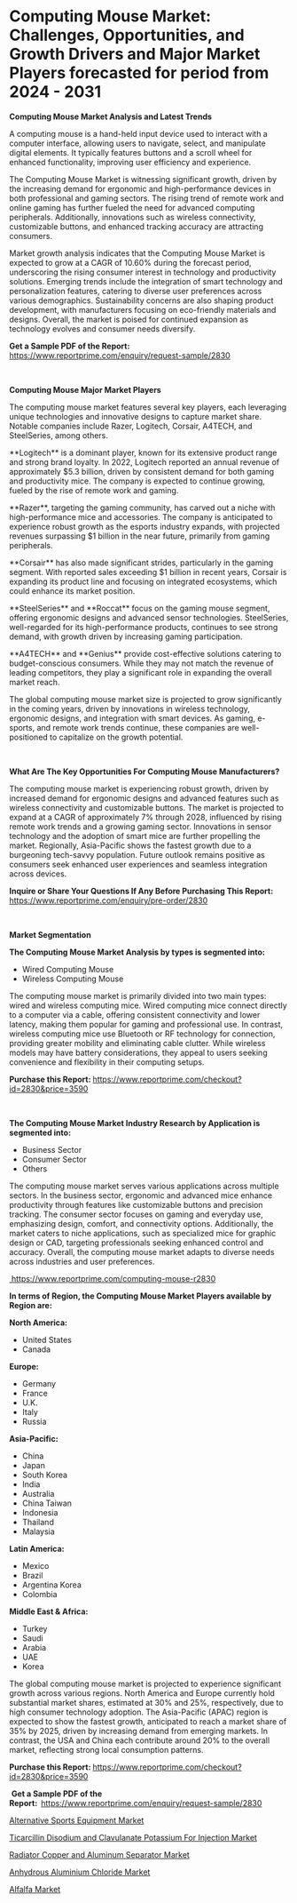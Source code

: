 <p><h1>Computing Mouse Market: Challenges, Opportunities, and Growth Drivers and Major Market Players forecasted for period from 2024 - 2031</h1></p><p><strong>Computing Mouse Market Analysis and Latest Trends</strong></p>
<p><p>A computing mouse is a hand-held input device used to interact with a computer interface, allowing users to navigate, select, and manipulate digital elements. It typically features buttons and a scroll wheel for enhanced functionality, improving user efficiency and experience.</p><p>The Computing Mouse Market is witnessing significant growth, driven by the increasing demand for ergonomic and high-performance devices in both professional and gaming sectors. The rising trend of remote work and online gaming has further fueled the need for advanced computing peripherals. Additionally, innovations such as wireless connectivity, customizable buttons, and enhanced tracking accuracy are attracting consumers.</p><p>Market growth analysis indicates that the Computing Mouse Market is expected to grow at a CAGR of 10.60% during the forecast period, underscoring the rising consumer interest in technology and productivity solutions. Emerging trends include the integration of smart technology and personalization features, catering to diverse user preferences across various demographics. Sustainability concerns are also shaping product development, with manufacturers focusing on eco-friendly materials and designs. Overall, the market is poised for continued expansion as technology evolves and consumer needs diversify.</p></p>
<p><strong>Get a Sample PDF of the Report:&nbsp;</strong> <a href="https://www.reportprime.com/enquiry/request-sample/2830">https://www.reportprime.com/enquiry/request-sample/2830</a></p>
<p>&nbsp;</p>
<p><strong>Computing Mouse Major Market Players</strong></p>
<p><p>The computing mouse market features several key players, each leveraging unique technologies and innovative designs to capture market share. Notable companies include Razer, Logitech, Corsair, A4TECH, and SteelSeries, among others.</p><p>**Logitech** is a dominant player, known for its extensive product range and strong brand loyalty. In 2022, Logitech reported an annual revenue of approximately $5.3 billion, driven by consistent demand for both gaming and productivity mice. The company is expected to continue growing, fueled by the rise of remote work and gaming.</p><p>**Razer**, targeting the gaming community, has carved out a niche with high-performance mice and accessories. The company is anticipated to experience robust growth as the esports industry expands, with projected revenues surpassing $1 billion in the near future, primarily from gaming peripherals.</p><p>**Corsair** has also made significant strides, particularly in the gaming segment. With reported sales exceeding $1 billion in recent years, Corsair is expanding its product line and focusing on integrated ecosystems, which could enhance its market position.</p><p>**SteelSeries** and **Roccat** focus on the gaming mouse segment, offering ergonomic designs and advanced sensor technologies. SteelSeries, well-regarded for its high-performance products, continues to see strong demand, with growth driven by increasing gaming participation.</p><p>**A4TECH** and **Genius** provide cost-effective solutions catering to budget-conscious consumers. While they may not match the revenue of leading competitors, they play a significant role in expanding the overall market reach.</p><p>The global computing mouse market size is projected to grow significantly in the coming years, driven by innovations in wireless technology, ergonomic designs, and integration with smart devices. As gaming, e-sports, and remote work trends continue, these companies are well-positioned to capitalize on the growth potential.</p></p>
<p>&nbsp;</p>
<p><strong>What Are The Key Opportunities For Computing Mouse Manufacturers?</strong></p>
<p><p>The computing mouse market is experiencing robust growth, driven by increased demand for ergonomic designs and advanced features such as wireless connectivity and customizable buttons. The market is projected to expand at a CAGR of approximately 7% through 2028, influenced by rising remote work trends and a growing gaming sector. Innovations in sensor technology and the adoption of smart mice are further propelling the market. Regionally, Asia-Pacific shows the fastest growth due to a burgeoning tech-savvy population. Future outlook remains positive as consumers seek enhanced user experiences and seamless integration across devices.</p></p>
<p><strong>Inquire or Share Your Questions If Any Before Purchasing This Report:</strong> <a href="https://www.reportprime.com/enquiry/pre-order/2830">https://www.reportprime.com/enquiry/pre-order/2830</a></p>
<p>&nbsp;</p>
<p><strong>Market Segmentation</strong></p>
<p><strong>The Computing Mouse Market Analysis by types is segmented into:</strong></p>
<p><ul><li>Wired Computing Mouse</li><li>Wireless Computing Mouse</li></ul></p>
<p><p>The computing mouse market is primarily divided into two main types: wired and wireless computing mice. Wired computing mice connect directly to a computer via a cable, offering consistent connectivity and lower latency, making them popular for gaming and professional use. In contrast, wireless computing mice use Bluetooth or RF technology for connection, providing greater mobility and eliminating cable clutter. While wireless models may have battery considerations, they appeal to users seeking convenience and flexibility in their computing setups.</p></p>
<p><strong>Purchase this Report:&nbsp;</strong><a href="https://www.reportprime.com/checkout?id=2830&price=3590">https://www.reportprime.com/checkout?id=2830&price=3590</a></p>
<p>&nbsp;</p>
<p><strong>The Computing Mouse Market Industry Research by Application is segmented into:</strong></p>
<p><ul><li>Business Sector</li><li>Consumer Sector</li><li>Others</li></ul></p>
<p><p>The computing mouse market serves various applications across multiple sectors. In the business sector, ergonomic and advanced mice enhance productivity through features like customizable buttons and precision tracking. The consumer sector focuses on gaming and everyday use, emphasizing design, comfort, and connectivity options. Additionally, the market caters to niche applications, such as specialized mice for graphic design or CAD, targeting professionals seeking enhanced control and accuracy. Overall, the computing mouse market adapts to diverse needs across industries and user preferences.</p></p>
<p><a href="https://www.reportprime.com/computing-mouse-r2830">&nbsp;https://www.reportprime.com/computing-mouse-r2830</a></p>
<p><strong>In terms of Region, the Computing Mouse Market Players available by Region are:</strong></p>
<p>
    <p> <strong> North America: </strong>
        <ul>
            <li>United States</li>
            <li>Canada</li>
        </ul>
        </p> 
    <p> <strong> Europe: </strong>
        <ul>
            <li>Germany</li>
            <li>France</li>
            <li>U.K.</li>
            <li>Italy</li>
            <li>Russia</li>
        </ul>
        </p> 
    <p> <strong> Asia-Pacific: </strong>
        <ul>
            <li>China</li>
            <li>Japan</li>
            <li>South Korea</li>
            <li>India</li>
            <li>Australia</li>
            <li>China Taiwan</li>
            <li>Indonesia</li>
            <li>Thailand</li>
            <li>Malaysia</li>
        </ul>
        </p> 
    <p> <strong> Latin America: </strong>
        <ul>
            <li>Mexico</li>
            <li>Brazil</li>
            <li>Argentina Korea</li>
            <li>Colombia</li>
        </ul>
        </p> 
    <p> <strong> Middle East & Africa: </strong>
        <ul>
            <li>Turkey</li>
            <li>Saudi</li>
            <li>Arabia</li>
            <li>UAE</li>
            <li>Korea</li>
        </ul>
    </p>
    </p>
<p><p>The global computing mouse market is projected to experience significant growth across various regions. North America and Europe currently hold substantial market shares, estimated at 30% and 25%, respectively, due to high consumer technology adoption. The Asia-Pacific (APAC) region is expected to show the fastest growth, anticipated to reach a market share of 35% by 2025, driven by increasing demand from emerging markets. In contrast, the USA and China each contribute around 20% to the overall market, reflecting strong local consumption patterns.</p></p>
<p><strong>Purchase this Report: </strong><a href="https://www.reportprime.com/checkout?id=2830&price=3590">https://www.reportprime.com/checkout?id=2830&price=3590</a></p>
<p>&nbsp;<strong>Get a Sample PDF of the Report:&nbsp;&nbsp;</strong><a href="https://www.reportprime.com/enquiry/request-sample/2830">https://www.reportprime.com/enquiry/request-sample/2830</a></p>
<p><strong></strong></p>
<p><p><a href="https://www.linkedin.com/pulse/alternative-sports-equipment-market-size-growth-industry-analysis-swmme?trackingId=L7c0zM4AQQGrCFeWTWjYpA%3D%3D">Alternative Sports Equipment Market</a></p><p><a href="https://issuu.com/reportprime-2/docs/ticarcillin-disodium-and-clavulanat_0a792d80eacc97">Ticarcillin Disodium and Clavulanate Potassium For Injection Market</a></p><p><a href="https://issuu.com/reportprime-2/docs/radiator-copper-and-aluminum-separa_baf10d027567c5">Radiator Copper and Aluminum Separator Market</a></p><p><a href="https://www.linkedin.com/pulse/anhydrous-aluminium-chloride-market-outlook-complete-m1fac?trackingId=%2FNmwBxVYSoGD7b1ZD8VWhw%3D%3D">Anhydrous Aluminium Chloride Market</a></p><p><a href="https://www.linkedin.com/pulse/driving-factors-behind-alfalfa-market-trends-applications-dcpwc?trackingId=ErzGSiyCTOuSXximVB0Qiw%3D%3D">Alfalfa Market</a></p></p>